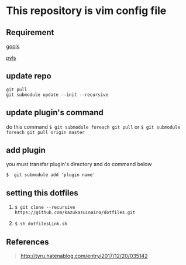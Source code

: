 # This repository is vim config file

## Requirement

[gopls](https://github.com/golang/go/wiki/gopls)

[pyls](https://github.com/palantir/python-language-server)

## update repo
```
git pull
git submodule update --init --recursive
```

## update plugin's command

do this command
    ```
    $ git submodule foreach git pull
    ```
or
    ```
    $ git submodule foreach git pull origin master
    ```

## add plugin

you must transfar plugin's directory and do command below

```
$  git submodule add 'plugin name'
```

## setting this dotfiles

1. 
    ```
    $ git clone --recursive https://github.com/kazukazuinaina/dotfiles.git
    ```
2. 
    ```
    $ sh dotfilesLink.sh
    ```
## References

> http://tyru.hatenablog.com/entry/2017/12/20/035142
